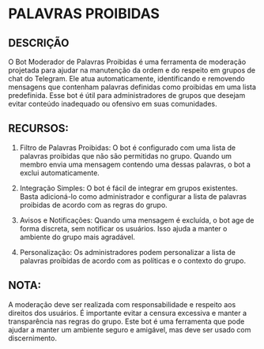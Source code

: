 # PALAVRAS PROIBIDAS
## DESCRIÇÃO
O Bot Moderador de Palavras Proibidas é uma ferramenta de moderação projetada para ajudar na manutenção da ordem e do respeito em grupos de chat do Telegram. Ele atua automaticamente, identificando e removendo mensagens que contenham palavras definidas como proibidas em uma lista predefinida. Esse bot é útil para administradores de grupos que desejam evitar conteúdo inadequado ou ofensivo em suas comunidades.

## RECURSOS:
1. Filtro de Palavras Proibidas: O bot é configurado com uma lista de palavras proibidas que não são permitidas no grupo. Quando um membro envia uma mensagem contendo uma dessas palavras, o bot a exclui automaticamente.

2. Integração Simples: O bot é fácil de integrar em grupos existentes. Basta adicioná-lo como administrador e configurar a lista de palavras proibidas de acordo com as regras do grupo.

3. Avisos e Notificações: Quando uma mensagem é excluída, o bot age de forma discreta, sem notificar os usuários. Isso ajuda a manter o ambiente do grupo mais agradável.

4. Personalização: Os administradores podem personalizar a lista de palavras proibidas de acordo com as políticas e o contexto do grupo.

## NOTA:
A moderação deve ser realizada com responsabilidade e respeito aos direitos dos usuários. É importante evitar a censura excessiva e manter a transparência nas regras do grupo. Este bot é uma ferramenta que pode ajudar a manter um ambiente seguro e amigável, mas deve ser usado com discernimento.


